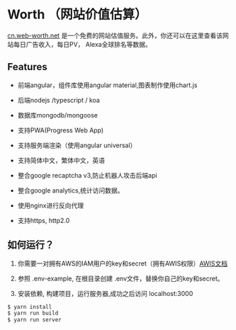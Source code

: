 # Worth （网站价值估算）

[cn.web-worth.net](https://cn.web-worth.net) 是一个免费的网站估值服务。此外，你还可以在这里查看该网站每日广告收入，每日PV， Alexa全球排名等数据。

## Features

- 前端angular，组件库使用angular material,图表制作使用chart.js

- 后端nodejs /typescript / koa

- 数据库mongodb/mongoose

- 支持PWA(Progress Web App)

- 支持服务端渲染（使用angular universal）

- 支持简体中文，繁体中文，英语

- 整合google recaptcha v3,防止机器人攻击后端api

- 整合google analytics,统计访问数据。

- 使用nginx进行反向代理

- 支持https, http2.0

## 如何运行？

1. 你需要一对拥有AWS的IAM用户的key和secret（拥有AWIS权限）[AWIS文档](https://amazonaws-china.com/awis/getting-started/)

1. 参照 .env-example, 在根目录创建 .env文件，替换你自己的key和secret。

1.  安装依赖, 构建项目，运行服务器,成功之后访问 localhost:3000
   ```bash
   $ yarn install
   $ yarn run build 
   $ yarn run server
   ```

